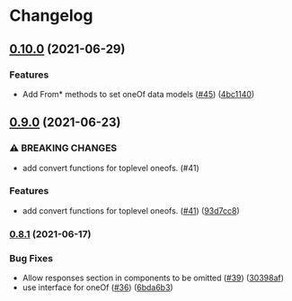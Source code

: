 # Changelog

## [0.10.0](https://www.github.com/contiamo/openapi-generator-go/compare/v0.9.0...v0.10.0) (2021-06-29)


### Features

* Add From* methods to set oneOf data models ([#45](https://www.github.com/contiamo/openapi-generator-go/issues/45)) ([4bc1140](https://www.github.com/contiamo/openapi-generator-go/commit/4bc11402f23e615422f23e3f224779d0e250dad1))

## [0.9.0](https://www.github.com/contiamo/openapi-generator-go/compare/v0.8.1...v0.9.0) (2021-06-23)


### ⚠ BREAKING CHANGES

* add convert functions for toplevel oneofs. (#41)

### Features

* add convert functions for toplevel oneofs. ([#41](https://www.github.com/contiamo/openapi-generator-go/issues/41)) ([93d7cc8](https://www.github.com/contiamo/openapi-generator-go/commit/93d7cc8e4c66226352317be5ec33ee50f7580f6b))

### [0.8.1](https://www.github.com/contiamo/openapi-generator-go/compare/v0.8.0...v0.8.1) (2021-06-17)


### Bug Fixes

* Allow responses section in components to be omitted ([#39](https://www.github.com/contiamo/openapi-generator-go/issues/39)) ([30398af](https://www.github.com/contiamo/openapi-generator-go/commit/30398affd55074b774627deccb42b5db396a88aa))
* use interface for oneOf ([#36](https://www.github.com/contiamo/openapi-generator-go/issues/36)) ([6bda6b3](https://www.github.com/contiamo/openapi-generator-go/commit/6bda6b3930d42dece3ac1f29054950267dabba76))
